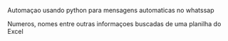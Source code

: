 Automaçao usando python para mensagens automaticas no whatssap

Numeros, nomes entre outras informaçoes buscadas de uma planilha do Excel
